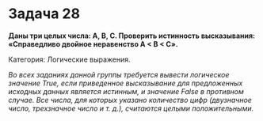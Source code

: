 # Задача 28

**Даны три целых числа: A, B, C. Проверить истинность высказывания: «Справедливо двойное неравенство A < B < C».**

Категория: Логические выражения.

*Во всех заданиях данной группы требуется вывести логическое значение True, если приведенное высказывание для предложенных исходных данных является истинным, и значение False в противном случае. Все числа, для которых указано количество цифр (двузначное число, трехзначное число и т. д.), считаются целыми положительными.*